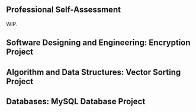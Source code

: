 ## Professional Self-Assessment

WIP.

## Software Designing and Engineering: Encryption Project

## Algorithm and Data Structures: Vector Sorting Project

## Databases: MySQL Database Project
